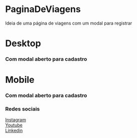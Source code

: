 # PaginaDeViagens
Ideia de uma página de viagens com um modal para registrar


<h1> Desktop </h1>

<h3> Com modal aberto para cadastro </h3>

<h1> Mobile </h1>
<h3> Com modal aberto para cadastro </h3>

<h3> Redes sociais </h3>
<a href="https://www.instagram.com/nicolaslimadev/"> Instagram </a> <br>
<a href="https://www.youtube.com/channel/UC5_OejoYarsFy2tGA52_etg"> Youtube </a> <br>
<a href="https://www.linkedin.com/in/nicolas-lima-9a5700214/"> Linkedin </a>

